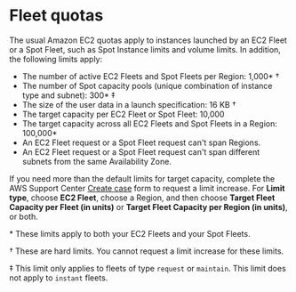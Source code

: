 # Fleet quotas<a name="fleet-quotas"></a>

The usual Amazon EC2 quotas apply to instances launched by an EC2 Fleet or a Spot Fleet, such as Spot Instance limits and volume limits\. In addition, the following limits apply:
+ The number of active EC2 Fleets and Spot Fleets per Region: 1,000\* †
+ The number of Spot capacity pools \(unique combination of instance type and subnet\): 300\* ‡
+ The size of the user data in a launch specification: 16 KB †
+ The target capacity per EC2 Fleet or Spot Fleet: 10,000
+ The target capacity across all EC2 Fleets and Spot Fleets in a Region: 100,000\*
+ An EC2 Fleet request or a Spot Fleet request can't span Regions\.
+ An EC2 Fleet request or a Spot Fleet request can't span different subnets from the same Availability Zone\.

If you need more than the default limits for target capacity, complete the AWS Support Center [Create case](https://console.aws.amazon.com/support/home#/case/create?issueType=service-limit-increase&limitType=service-code-ec2-fleet) form to request a limit increase\. For **Limit type**, choose **EC2 Fleet**, choose a Region, and then choose **Target Fleet Capacity per Fleet \(in units\)** or **Target Fleet Capacity per Region \(in units\)**, or both\.

\* These limits apply to both your EC2 Fleets and your Spot Fleets\.

† These are hard limits\. You cannot request a limit increase for these limits\.

‡ This limit only applies to fleets of type `request` or `maintain`\. This limit does not apply to `instant` fleets\.